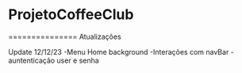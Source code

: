 # ProjetoCoffeeClub


===============
Atualizações

Update 12/12/23
-Menu Home background
-Interações com navBar
-auntenticação user e senha

